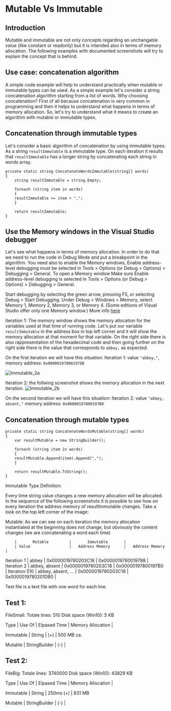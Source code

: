 # Mutable Vs Immutable


## Introduction

Mutable and immutable are not only concepts regarding an unchangable value (like constant or readonly) but it is intended also in terms of memory allocation.
The following examples with documented screenshots will try to explain the concept that is behind.


## Use case: concatenation algorithm

A simple code example will help to understand practically when mutable or immutable types can be used. As a simple example let's consider a string concatenation algorithm starting from a list of words. Why choosing concatenation? First of all because concatenation is very common in programming and then it helps to understand what happens in terms of memory allocation.
So, let's try to understand what it means to create an algorithm with mutable or immutable types.


## Concatenation through immutable types

Let's consider a basic algorithm of concatenation by using immutable types. As a string ```resultImmutable``` is a immutable type. On each iteration it results that ```resultImmutable``` has a longer string by concatenating each string in words array.

```
private static string ConcatenateWordsImmutable(string[] words)
{
    string resultImmutable = string.Empty;

    foreach (string item in words)
    {
	resultImmutable += item + ",";
    }

    return resultImmutable;
}
```

## Use the Memory windows in the Visual Studio debugger
Let's see what happens in terms of memory allocation. In order to do that we need to run the code in Debug Mode and put a breakpoint in the algorithm.
You need also to enable the Memory windows, Enable address-level debugging must be selected in Tools > Options (or Debug > Options) > Debugging > General.
To open a Memory window
Make sure Enable address-level debugging is selected in Tools > Options (or Debug > Options) > Debugging > General.

Start debugging by selecting the green arrow, pressing F5, or selecting Debug > Start Debugging.
Under Debug > Windows > Memory, select Memory 1, Memory 2, Memory 3, or Memory 4. (Some editions of Visual Studio offer only one Memory window.)
More info [here](https://docs.microsoft.com/en-us/visualstudio/debugger/memory-windows?view=vs-2022)


Iteration 1:
The memory window shows the memory allocation for the variables used at that time of running code.
Let's put our variable ```resultImmutable``` in the address box in top left corner and it will show the memory allocation at that moment for that variable.
On the right side there is also rappresentation of the hexadecimal code and then going further on the right side there is the value that corresponds to ```abbey,``` as expected.

On the first iteration we will have this situation: 
Iteration 1: value ```"abbey,"```, memory address: ```0x0000019780019788```

![Immutable_2a](https://user-images.githubusercontent.com/13406481/162569090-94b00d3f-642f-4cfb-8a60-dafc9849ef76.png)


Iteration 2:
the follwing screenshot shows the memory allocation in the next iteration.
![Immutable_2b](https://user-images.githubusercontent.com/13406481/162569383-788e9ee7-b870-4b58-8045-e98adb6cbd07.png)

On the second iteration we will have this situation: 
Iteration 2: value ```"abbey, absent,"``` memory address: ```0x00000197800197B0```












## Concatenation through mutable types

```
private static string ConcatenateWordsMutable(string[] words)
{
    var resultMutable = new StringBuilder();

    foreach (string item in words)
    {
	resultMutable.Append(item).Append(",");
    }

    return resultMutable.ToString();
}
```






Immutable Type
Definition:






Every time string value changes a new memory allocation will be allocated.
In the sequence of the following screenshots it is possible to see how on every iteration the address memory of resultImmutable changes. 
Take a look on the top left corner of the image: 


Mutable: 
As we can see on each iteration the memory allocation instantiated at the beginning does not change, but obviously the content changes (we are concatenating a word each time)



		|		Mutable    	   	|		Immutable    	|
		| Value					|	Address Memory 	   	|   Address Memory		|
Iteration 1 	| abbey					|	0x0000019780203C18 	|	0x0000019780019788	|
Iteration 2 	| abbey, absent				| 	0x0000019780203C18 	|	0x00000197800197B0	|
Iteration 510   | abbey, absent, ...			|   0x0000019780203C18		|	0x0000019780201DB0	|














Test file is a text file with one word for each line.

Test 1:
--------------
FileSmall: 
Totale lines: 510
Disk space (Win10): 5 KB



Type		| Use Of			| Elpased Time  | Memory Allocation	|

Immutable	| String			|          (+)  | 		500 MB ca.

Mutable		| StringBuilder		|		   (-)  | 	



Test 2:
--------------
FileBig: 
Totale lines: 3740000
Disk space (Win10): 43829 KB


Type		| Use Of			| Elpased Time  | Memory Allocation	|

Immutable	| String			|    250ms (+)  | 		831 MB

Mutable		| StringBuilder		|		   (-)  | 	
